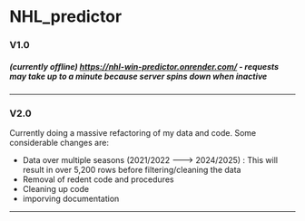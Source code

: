 # NHL_predictor

### V1.0
##### (currently offline) https://nhl-win-predictor.onrender.com/  - requests may take up to a minute because server spins down when inactive
-------

### V2.0
Currently doing a massive refactoring of my data and code.
Some considerable changes are:
  * Data over multiple seasons (2021/2022 ---> 2024/2025) : This will result in over 5,200 rows before filtering/cleaning the data
  * Removal of redent code and procedures
  * Cleaning up code
  * imporving documentation
--------
